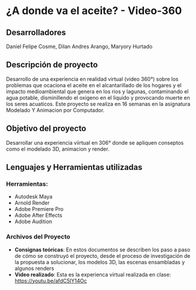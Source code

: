 # ¿A donde va el aceite? - Video-360

## Desarrolladores
Daniel Felipe Cosme, Dilan Andres Arango, Maryory Hurtado

## Descripción de proyecto
Desarrollo de una experiencia en realidad virtual (video 360°) sobre los problemas que ocaciona el aceite en el alcantarillado de los hogares y el impacto medioambiental que genera en los rios y lagunas, contaminando el agua potable, disminillendo el oxigeno en el liquido y provocando muerte en los seres acuaticos. Este proyecto se realiza en 16 semanas en la asignatura Modelado Y Animacion por Computador.

## Objetivo del proyecto
Desarrollar una experiencia viirtual en 306° donde se apliquen conseptos como el modelado 3D, animacion y render.

## Lenguajes y Herramientas utilizadas
### Herramientas:
- Autodesk Maya
- Arnold Render
- Adobe Premiere Pro
- Adobe After Effects
- Adobe Audition

### Archivos del Proyecto
- **Consignas teóricas**: En estos documentos se describen los paso a paso de cómo se construyó el proyecto, desde el proceso de investigación de la propuesta a solucionar, los modelos 3D, las escenas ensambladas y algunos renders
- **Video realizado**: Esta es la experienca virtual realizada en clase: https://youtu.be/afdC5IY14Oc

